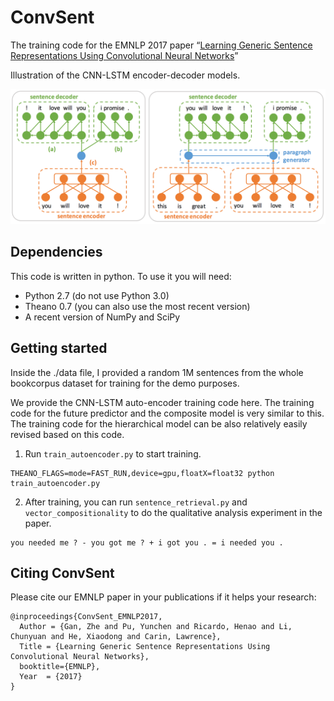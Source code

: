 # ConvSent

The training code for the EMNLP 2017 paper “[Learning Generic Sentence Representations Using Convolutional Neural Networks](https://arxiv.org/pdf/1611.07897.pdf)”

Illustration of the CNN-LSTM encoder-decoder models.

<img src="figure1.png" width="800px">

## Dependencies

This code is written in python. To use it you will need:

* Python 2.7 (do not use Python 3.0)
* Theano 0.7 (you can also use the most recent version)
* A recent version of NumPy and SciPy 

## Getting started

Inside the ./data file, I provided a random 1M sentences from the whole bookcorpus dataset for training for the demo purposes. 

We provide the CNN-LSTM auto-encoder training code here. The training code for the future predictor and the composite model is very similar to this. The training code for the hierarchical model can be also relatively easily revised based on this code. 

1. Run `train_autoencoder.py` to start training. 
```
THEANO_FLAGS=mode=FAST_RUN,device=gpu,floatX=float32 python train_autoencoder.py 
```

2. After training, you can run `sentence_retrieval.py` and `vector_compositionality` to do the qualitative analysis experiment in the paper. 

```
you needed me ? - you got me ? + i got you . = i needed you .
```

## Citing ConvSent

Please cite our EMNLP paper in your publications if it helps your research:

    @inproceedings{ConvSent_EMNLP2017,
      Author = {Gan, Zhe and Pu, Yunchen and Ricardo, Henao and Li, Chunyuan and He, Xiaodong and Carin, Lawrence},
      Title = {Learning Generic Sentence Representations Using Convolutional Neural Networks},
      booktitle={EMNLP},
      Year  = {2017}
    }